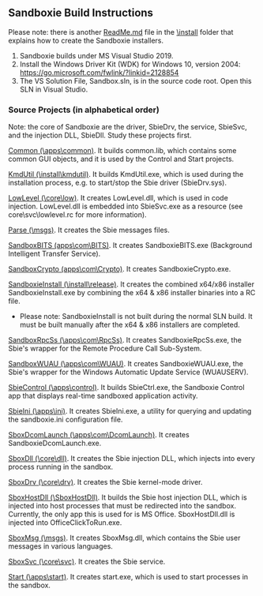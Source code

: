## Sandboxie Build Instructions

Please note: there is another [ReadMe.md](./install/ReadMe.md) file in the [\install](./install/) folder that explains how to create the Sandboxie installers.

1) Sandboxie builds under MS Visual Studio 2019.
2) Install the Windows Driver Kit (WDK) for Windows 10, version 2004:
	https://go.microsoft.com/fwlink/?linkid=2128854
3) The VS Solution File, Sandbox.sln, is in the source code root. Open this SLN in Visual Studio.

### Source Projects (in alphabetical order)

Note: the core of Sandboxie are the driver, SbieDrv, the service, SbieSvc, and the injection DLL, SbieDll. Study these projects first.

[Common (\apps\common)](./apps/common). It builds common.lib, which contains some common GUI objects, and it is used by the Control and Start projects.

[KmdUtil (\install\kmdutil)](./install/kmdutil). It builds KmdUtil.exe, which is used during the installation process, e.g. to start/stop the Sbie driver (SbieDrv.sys).

[LowLevel (\core\low)](./core/low). It creates LowLevel.dll, which is used in code injection. LowLevel.dll is embedded into SbieSvc.exe as a resource (see core\svc\lowlevel.rc for more information).

[Parse (\msgs)](./msgs). It creates the Sbie messages files.

[SandboxBITS (apps\com\BITS)](./apps/com/BITS). It creates SandboxieBITS.exe (Background Intelligent Transfer Service).

[SandboxCrypto (apps\com\Crypto)](./apps/com/Crypto). It creates SandboxieCrypto.exe.

[SandboxieInstall (\install\release)](./install/release). It creates the combined x64/x86 installer SandboxieInstall.exe by combining the x64 & x86 installer binaries into a RC file.
- Please note: SandboxieInstall is not built during the normal SLN build. It must be built manually after the x64 & x86 installers are completed.

[SandboxRpcSs (\apps\com\RpcSs)](./apps/com/RpcSs). It creates SandboxieRpcSs.exe, the Sbie's wrapper for the Remote Procedure Call Sub-System.

[SandboxWUAU (\apps\com\WUAU)](./apps/com/WUAU). It creates SandboxieWUAU.exe, the Sbie's wrapper for the Windows Automatic Update Service (WUAUSERV).

[SbieControl (\apps\control)](./apps/control). It builds SbieCtrl.exe, the Sandboxie Control app that displays real-time sandboxed application activity.

[SbieIni (\apps\ini)](./apps/ini). It creates SbieIni.exe, a utility for querying and updating the sandboxie.ini configuration file.

[SboxDcomLaunch (\apps\com\DcomLaunch)](./apps/com/DcomLaunch). It creates SandboxieDcomLaunch.exe.

[SboxDll (\core\dll)](./core/dll). It creates the Sbie injection DLL, which injects into every process running in the sandbox.

[SboxDrv (\core\drv)](./core/drv). It creates the Sbie kernel-mode driver.

[SboxHostDll (\SboxHostDll)](./SboxHostDll). It builds the Sbie host injection DLL, which is injected into host processes that must be redirected into the sandbox.
Currently, the only app this is used for is MS Office. SboxHostDll.dll is injected into OfficeClickToRun.exe.

[SboxMsg (\msgs)](./msgs). It creates SboxMsg.dll, which contains the Sbie user messages in various languages.

[SboxSvc (\core\svc)](./core/svc). It creates the Sbie service.

[Start (\apps\start)](./apps/start). It creates start.exe, which is used to start processes in the sandbox.
